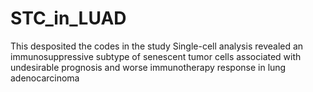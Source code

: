 # STC_in_LUAD
This desposited the codes in the study Single-cell analysis revealed an immunosuppressive subtype of senescent tumor cells associated with undesirable prognosis and worse immunotherapy response in lung adenocarcinoma

